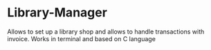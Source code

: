 # Library-Manager
Allows to set up a library shop and allows to handle transactions with invoice. Works in terminal and based on C language
